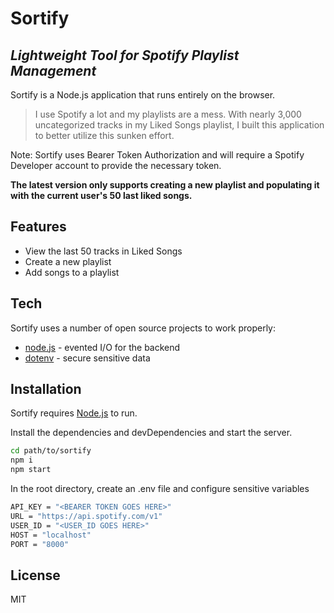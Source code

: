 # Sortify
## _Lightweight Tool for Spotify Playlist Management_

Sortify is a Node.js application that runs entirely on the browser.

>I use Spotify a lot and my playlists are a mess. With nearly 3,000 uncategorized tracks in my Liked Songs playlist, I built this application to better utilize this sunken effort.

Note: Sortify uses Bearer Token Authorization and will require a Spotify Developer account to provide the necessary token.

__The latest version only supports creating a new playlist and populating it with the current user's 50 last liked songs.__

## Features
- View the last 50 tracks in Liked Songs
- Create a new playlist
- Add songs to a playlist

## Tech
Sortify uses a number of open source projects to work properly:

- [node.js] - evented I/O for the backend
- [dotenv] -  secure sensitive data

## Installation
Sortify requires [Node.js](https://nodejs.org/) to run.

Install the dependencies and devDependencies and start the server.

```sh
cd path/to/sortify
npm i
npm start
```

In the root directory, create an .env file and configure sensitive variables

```sh
API_KEY = "<BEARER TOKEN GOES HERE>"
URL = "https://api.spotify.com/v1"
USER_ID = "<USER_ID GOES HERE>"
HOST = "localhost"
PORT = "8000"
```

## License
MIT

[//]: # (These are reference links used in the body of this note and get stripped out when the markdown processor does its job. There is no need to format nicely because it shouldn't be seen. Thanks SO - http://stackoverflow.com/questions/4823468/store-comments-in-markdown-syntax)

   [node.js]: <http://nodejs.org>
   [dotenv]: <https://www.npmjs.com/package/dotenv>